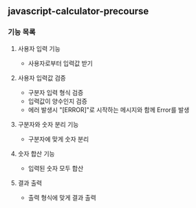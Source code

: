 ## javascript-calculator-precourse

### 기능 목록

1. 사용자 입력 기능

   - 사용자로부터 입력값 받기

2. 사용자 입력값 검증

   - 구분자 입력 형식 검증
   - 입력값이 양수인지 검증
   - 에러 발생시 "[ERROR]"로 시작하는 메시지와 함께 Error를 발생

3. 구분자와 숫자 분리 기능

   - 구분자에 맞게 숫자 분리

4. 숫자 합산 기능

   - 입력된 숫자 모두 합산

5. 결과 출력
   - 출력 형식에 맞게 결과 출력
